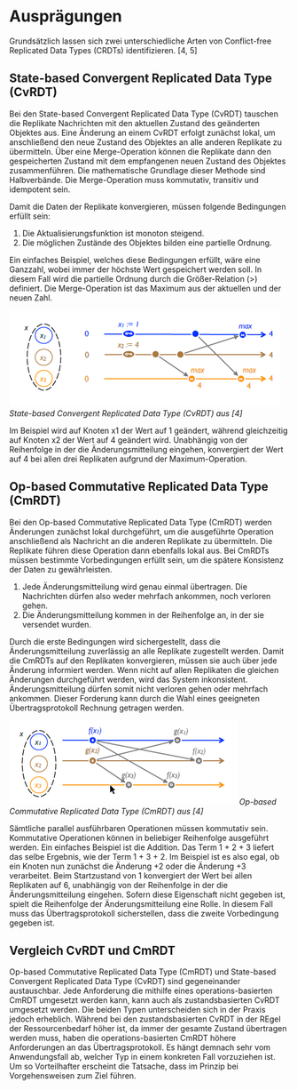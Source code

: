 # Ausprägungen

Grundsätzlich lassen sich zwei unterschiedliche Arten von Conflict-free Replicated Data Types (CRDTs) identifizieren. [4, 5]

## State-based Convergent Replicated Data Type (CvRDT)

Bei den State-based Convergent Replicated Data Type (CvRDT) tauschen die Replikate Nachrichten mit den aktuellen Zustand des geänderten Objektes aus. Eine Änderung an einem CvRDT erfolgt zunächst lokal, um anschließend den neue Zustand des Objektes an alle anderen Replikate zu übermitteln. Über eine Merge-Operation können die Replikate dann den gespeicherten Zustand mit dem empfangenen neuen Zustand des Objektes zusammenführen. Die mathematische Grundlage dieser Methode sind Halbverbände. Die Merge-Operation muss kommutativ, transitiv und idempotent sein.

Damit die Daten der Replikate konvergieren, müssen folgende Bedingungen erfüllt sein:

1. Die Aktualisierungsfunktion ist monoton steigend.
2. Die möglichen Zustände des Objektes bilden eine partielle Ordnung.

Ein einfaches Beispiel, welches diese Bedingungen erfüllt, wäre eine Ganzzahl, wobei immer der höchste Wert gespeichert werden soll. In diesem Fall wird die partielle Ordnung durch die Größer-Relation (>) definiert. Die Merge-Operation ist das Maximum aus der aktuellen und der neuen Zahl.

![State-based-Replication](img/State-based-Replication.png)
*State-based Convergent Replicated Data Type (CvRDT) aus [4]*

Im Beispiel wird auf Knoten x1 der Wert auf 1 geändert, während gleichzeitig auf Knoten x2 der Wert auf 4 geändert wird. Unabhängig von der Reihenfolge in der die Änderungsmitteilung eingehen, konvergiert der Wert auf 4 bei allen drei Replikaten aufgrund der Maximum-Operation.

## Op-based Commutative Replicated Data Type (CmRDT)

Bei den Op-based Commutative Replicated Data Type (CmRDT) werden Änderungen zunächst lokal durchgeführt, um die ausgeführte Operation anschließend als Nachricht an die anderen Replikate zu übermitteln. Die Replikate führen diese Operation dann ebenfalls lokal aus. Bei CmRDTs müssen bestimmte Vorbedingungen erfüllt sein, um die spätere Konsistenz der Daten zu gewährleisten.

1. Jede Änderungsmitteilung wird genau einmal übertragen. Die Nachrichten dürfen also weder mehrfach ankommen, noch verloren gehen.
2. Die Änderungsmitteilung kommen in der Reihenfolge an, in der sie versendet wurden.

Durch die erste Bedingungen wird sichergestellt, dass die Änderungsmitteilung zuverlässig an alle Replikate zugestellt werden. Damit die CmRDTs auf den Replikaten konvergieren, müssen sie auch über jede Änderung informiert werden. Wenn nicht auf allen Replikaten die gleichen Änderungen durchgeführt werden, wird das System inkonsistent.  Änderungsmitteilung dürfen somit nicht verloren gehen oder mehrfach ankommen. Dieser Forderung kann durch die Wahl eines geeigneten Übertragsprotokoll Rechnung getragen werden.

![Op-based-Replication](img/OP-based-Replication.png)
*Op-based Commutative Replicated Data Type (CmRDT) aus [4]*

Sämtliche parallel ausführbaren Operationen müssen kommutativ sein. Kommutative Operationen können in beliebiger Reihenfolge ausgeführt werden. Ein einfaches Beispiel ist die Addition. Das Term 1 + 2 + 3 liefert das selbe Ergebnis, wie der Term 1 + 3 + 2. Im Beispiel ist es also egal, ob ein Knoten nun zunächst die Änderung +2 oder die Änderung +3 verarbeitet. Beim Startzustand von 1 konvergiert der Wert bei allen Replikaten auf 6, unabhängig von der Reihenfolge in der die Änderungsmitteilung eingehen. Sofern diese Eigenschaft nicht gegeben ist, spielt die Reihenfolge der Änderungsmitteilung eine  Rolle. In diesem Fall muss das Übertragsprotokoll sicherstellen, dass die zweite Vorbedingung gegeben ist.

## Vergleich CvRDT und CmRDT

Op-based Commutative Replicated Data Type (CmRDT) und State-based Convergent Replicated Data Type (CvRDT) sind gegeneinander austauschbar. Jede Anforderung die mithilfe eines operations-basierten CmRDT umgesetzt werden kann, kann auch als zustandsbasierten CvRDT umgesetzt werden. Die beiden Typen unterscheiden sich in der Praxis jedoch erheblich. Während bei den zustandsbasierten CvRDT in der REgel der Ressourcenbedarf höher ist, da immer der gesamte Zustand übertragen werden muss, haben die operations-basierten CmRDT höhere Anforderungen an das Übertragsprotokoll. Es hängt demnach sehr vom Anwendungsfall ab, welcher Typ in einem konkreten Fall vorzuziehen ist. Um so Vorteilhafter erscheint die Tatsache, dass im Prinzip bei Vorgehensweisen zum Ziel führen.
